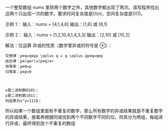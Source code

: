 一个整型数组 nums 里除两个数字之外，其他数字都出现了两次。请写程序找出这两个只出现一次的数字。要求时间复杂度是O(n)，空间复杂度是O(1)。


示例 1：
输入：nums = [4,1,4,6]
输出：[1,6] 或 [6,1]

示例 2：
输入：nums = [1,2,10,4,1,4,3,3]
输出：[2,10] 或 [10,2]


解法：位运算 
异或的性质（数学里异或的符号是 ⊕）：

    交换律：p⊕q=q⊕pp \oplus q = q \oplus pp⊕q=q⊕p
    结合律：p⊕(q⊕r)=(p⊕q)⊕r
    恒等率：p⊕0=p
    归零率：p⊕p=0



    x是二进制数0101；
    y是二进制数1011；
    则结果为x^y=1110；
所以如果一个数组里面有不重复的数字，那么所有数字的异或结果就是不重复数字的异或结果，接着再根据同或找到两个不同数字不同的位，将其分为两组，每组进行异或，最终得到连个不重复的数组
